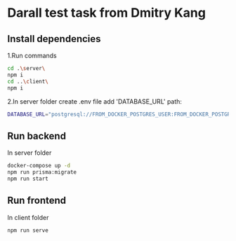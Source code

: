 # Darall test task from Dmitry Kang

## Install dependencies
1.Run commands

```sh
cd .\server\
npm i 
cd ..\client\
npm i
```
2.In server folder create .env file
add 'DATABASE_URL' path:

```sh
DATABASE_URL="postgresql://FROM_DOCKER_POSTGRES_USER:FROM_DOCKER_POSTGRES_PASSWORD@localhost:5432/mydb?schema=public"
```

## Run backend
In server folder

```sh
docker-compose up -d
npm run prisma:migrate
npm run start
```

## Run frontend
In client folder

```sh
npm run serve
```
